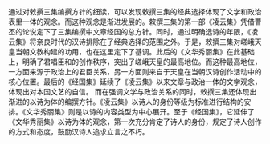 通过对敕撰三集编撰方针的细读，可以发现敕撰三集的经典选择体现了文学和政治表里一体的观念。而这种观念是渐进发展的。敕撰三集的第一部《凌云集》凭借曹丕的论说定下了三集编撰中文章经国的总方针。同时，通过明确选诗的年限，《凌云集》将奈良时代的汉诗排除在了经典选择的范围之外。于是，敕撰三集对嵯峨天皇当朝文教构建的功用，也在这里定下了基调。此后的《文华秀丽集》在此基础上，明确了君唱臣和的创作秩序，突出了嵯峨天皇的最高地位。而这种最高地位，一方面来源于政治上的君臣关系，另一方面则来自于天皇在当朝汉诗创作活动中的核心位置。最后的《经国集》延续了《凌云集》以来文章与政治一体的文学观念，体现出对本国文艺的自信。
而在强调文学与政治关系的同时，敕撰三集还体现出渐进的以诗为体的编撰方针。《凌云集》以诗人的身份等级为标准进行结构的安排。《文华秀丽集》则是以诗的内容类型为中心展开。至于《经国集》，它延伸了《文华秀丽集》以诗为体的观念，第一次充分肯定了诗人的身份，规定了诗人创作的方式和态度，鼓励汉诗人追求立言之不朽。